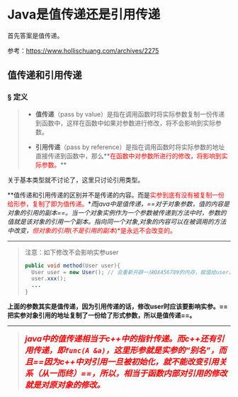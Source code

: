 # Java是值传递还是引用传递

首先答案是值传递。

参考：https://www.hollischuang.com/archives/2275

## 值传递和引用传递

### &sect; 定义

> - **值传递**（pass by value）是指在调用函数时将实际参数复制一份传递到函数中，这样在函数中如果对参数进行修改，将不会影响到实际参数。
>
> - **引用传递**（pass by reference）是指在调用函数时将实际参数的地址直接传递到函数中，那么**<font color='red'>在函数中对参数所进行的修改，将影响到实际参数。</font>**



关于基本类型就不讨论了，这里只讨论引用类型。

**值传递和引用传递的区别并不是传递的内容。而是<font color='red'>实参到底有没有被复制一份给形参，复制了即为值传递。</font>**而java中是值传递，==对于对象参数，值的内容是对象的引用的副本==。当一个对象实例作为一个参数被传递到方法中时，参数的值就是该对象的引用一个副本。指向同一个对象*,*对象的内容可以在被调用的方法中改变，<font color='red'>但对象的引用*(*不是引用的副本*)*是永远不会改变的。</font>

------



> 注意：如下修改不会影响实参user
>
> ```java
> public void method(User user){
> 	User user = new User(); // 会重新开辟一块0X456789的内存，赋值给user。
> 	user.xxx();
> 	...
> }
> ```

**上面的参数其实是值传递，因为引用传递的话，修改user时应该要影响实参。==把实参对象引用的地址复制了一份给了形式参数，所以是值传递==。**

------

> <font color='red' size=4>***java中的值传递相当于c++中的指针传递。而c++还有引用传递，即`func(A &a)`，这里形参就是实参的“别名”，而且==因为c++中对引用一旦被初始化，就不能改变引用关系（从一而终）==，所以，相当于函数内部对引用的修改就是对原对象的修改。***</font>

